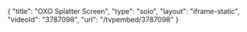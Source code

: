 {
    "title": "OXO Splatter Screen",
    "type": "solo",
    "layout": "iframe-static",
    "videoId": "3787098",
    "url": "\/tvpembed\/3787098"
}